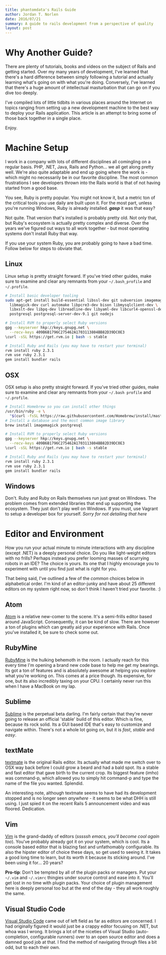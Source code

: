 ```yaml
---
title: phantomdata's Rails Guide
author: Jordan T. Norlen
date: 2016/07/21
summary: A guide to rails development from a perspective of quality
layout: post
---
```


# Why Another Guide?

There are plenty of tutorials, books and videos on the subject of Rails and getting started.  Over my many years of development, I've learned that there's a hard difference between simply following a tutorial and actually learning what's going on with what you're doing.  Conversely, I've learned that there's a huge amount of intellectual masturbation that can go on if you dive too deeply.

I've compiled lots of little tidbits in various places around the Internet on topics ranging from setting up a new development machine to the best way to deploy your Rails application.  This article is an attempt to bring some of those back together in a single place.

Enjoy.

# Machine Setup

I work in a company with lots of different disciplines all comingling on a regular basis.  PHP, .NET, Java, Rails and Python...  we all get along pretty well.  We're also quite adaptable and end up going where the work is - which might no necessarily be in our favorite discipline.  The most common frustrations I see developers thrown into the Rails world is that of not having started from a good base.

You see, Ruby is pretty popular.  You might not know it, but a metric ton of the critical tools you use daily are built upon it.  For the most part, unless you're running Windows, Ruby is already installed.  ***gasp*** it was that easy?

Not quite.  That version that's installed is probably pretty old.  Not only that, but Ruby's ecosystem is actually pretty complex and diverse.  Over the years we've figured out ways to all work together - but most operating systems don't install Ruby that way.

If you use your system Ruby, you are probably going to have a bad time.  Follow below for steps to obviate that.

## Linux

Linux setup is pretty straight forward.  If you've tried other guides, make sure to examine and clear any remnants from your `~/.bash_profile` and `~/.profile`.

```sh
# Install basic developer tooling
sudo apt-get install build-essential libssl-dev git subversion imagemagick \
  libmagick-dev curl automake libpcre3-dev bison libmysqlclient-dev \
  libxslt-dev libpq-dev libreadline-dev libyaml-dev libcurl4-openssl-dev \
  postgresql postgresql-server-dev-9.1 git nodejs

# Install RVM to properly select Ruby versions
gpg --keyserver hkp://keys.gnupg.net \
  --recv-keys 409B6B1796C275462A1703113804BB82D39DC0E3
\curl -sSL https://get.rvm.io | bash -s stable

# Install Ruby and Rails (you may have to restart your terminal)
rvm install ruby 2.3.1
rvm use ruby 2.3.1
gem install bundler rails
```

## OSX

OSX setup is also pretty straight forward.  If you've tried other guides, make sure to examine and clear any remnants from your `~/.bash profile` and `~/.profile`.

```sh
# Install Homebrew so you can install other things
/usr/bin/ruby -e \
  "$(curl -fsSL https://raw.githubusercontent.com/Homebrew/install/master/install)"
# Install a database and the most common image library
brew install imagemagick postgresql

# Install RVM to properly select Ruby versions
gpg --keyserver hkp://keys.gnupg.net \
  --recv-keys 409B6B1796C275462A1703113804BB82D39DC0E3
\curl -sSL https://get.rvm.io | bash -s stable

# Install Ruby and Rails (you may have to restart your terminal)
rvm install ruby 2.3.1
rvm use ruby 2.3.1
gem install bundler rails
```

## Windows

Don't.  Ruby and Ruby on Rails themselves run just great on Windows.  The problem comes from extended libraries that end up supporting the ecosystem.  They just don't play well on Windows.  If you must, use Vagrant to setup a developer box for yourself.  *Sorry for not detailing that here*

# Editor and Environment

How you run your actual minute to minute interactions with any discipline (except .NET) is a deeply personal choice.  Do you like light-weight editors with no frills?  Perhaps instead you prefer looming masses of scurrying robots in an IDE?  The choice is yours.  Its one that I highly encourage you to experiment with until you find just what is right for you.

That being said, I've outlined a few of the *common* choices below in alphabetical order.  I'm kind of an editor-junky and have about 25 different editors on my system right now, so don't think I haven't tried your favorite.  :)

## Atom

<a href="https://atom.io/" target="_blank">Atom</a> is a relative new-comer to the scene.  It's a semi-frills editor based around JavaScript.  Consequently, it can be kind of slow.  There are however a ton of plugins which can greatly aid your experience with Rails.  Once you've installed it, be sure to check some out.

## RubyMine

<a href="https://www.jetbrains.com/ruby/" target="_blank">RubyMine</a> is the hulking behemoth in the room.  I actually reach for this every time I'm opening a brand new code base to help me get my bearings.  Its got a ton of features and is absolutely awesome at helping you explore what you're working on.  This comes at a price though.  Its expensive, for one, but its also incredibly taxing on your CPU.  I certainly never run this when I have a MacBook on my lap.

## Sublime

<a href="https://www.sublimetext.com/3" target="_blank">Sublime</a> is the perpetual beta darling.  I'm fairly certain that they're never going to release an official 'stable' build of this editor.  Which is fine, because its rock solid.  Its a GUI based IDE that's easy to customize and navigate within.  There's not a whole lot going on, but it is *fast*, *stable* and *easy*.

## textMate

<a href="https://macromates.com/download" target="_blank">textmate</a> is the original Rails editor.  Its actually what made me switch over to OSX way back before I could grow a beard and had a bald spot.  Its a stable and fast editor that gave birth to the current crop.  Its biggest feature (imho) was command-p, which allowed you to simply hit command-p and type the name of the file you wanted.  Splendid.

An interesting note, although textmate seems to have had its development stopped and is no longer seen *anywhere* - it seems to be what DHH is still using.  I just spied it on the recent Rails 5 announcement video and was floored.  Dedication.

## Vim

<a href="http://www.vim.org/" target="_blank">Vim</a> is the grand-daddy of editors (*sssssh emacs, you'll become cool again too*).  You've probably already got it on your system, which is cool.  Its a console based editor that is blazing fast and unfathomably configurable.  Its also the hipster editor of choice these days, so get used to seeing it.  It takes a good long time to learn, but its worth it because its sticking around.  I've been using it for...  20 years?

**Pro-tip**: Don't be tempted by all of the plugin packs or managers.  Put your `~/.vim` and `~/.vimrc` thingies under source control and ease into it.  You'll get lost in no time with plugin packs.  Your choice of plugin management here is deeply personal too but at the end of the day - they all work roughly the same.

## Visual Studio Code

<a href="https://code.visualstudio.com" target="_blank">Visual Studio Code</a> came out of left field as far as editors are concerned.  I had originally figured it would just be a crappy editor focusing on .NET, but whoa was I wrong.  It brings a lot of the niceties of Visual Studio (auto-completion, configurable runners) over to an open source editor and does a damned good job at that.  I find the method of navigating through files a bit odd, but to each their own.
